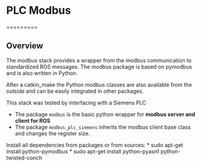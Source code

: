 # PLC Modbus
=========
## Overview
The modbus stack provides a wrapper from the modbus communication to standardized ROS messages. The modbus package is based on pymodbus and is also written in Python.

After a catkin_make the Python modbus classes are also available from the outside and can be easily integrated in other packages.

This stack was tested by interfacing with a Siemens PLC

* The package `modbus` is the basic python wrapper for <strong> modbus server and client for ROS </strong>
* The package `modbus_plc_siemens` inherits the modbus client base class and changes the register size.

Install all dependencies from packages or from sources:
	* sudo apt-get install python-pymodbus
	* sudo apt-get install python-pyasn1 python-twisted-conch